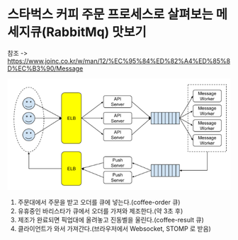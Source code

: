 # 스타벅스 커피 주문 프로세스로 살펴보는 메세지큐(RabbitMq) 맛보기
참조 -> https://www.joinc.co.kr/w/man/12/%EC%95%84%ED%82%A4%ED%85%8D%EC%B3%90/Message
  
![sample](./sample.png)
1. 주문대에서 주문을 받고 오더를 큐에 넣는다.(coffee-order 큐)
2. 유휴중인 바리스타가 큐에서 오더를 가져와 제조한다.(약 3초 후)
3. 제조가 완료되면 픽업대에 올려놓고 진동벨을 울린다.(coffee-result 큐)
4. 클라이언트가 와서 가져간다.(브라우저에서 Websocket, STOMP 로 받음)

